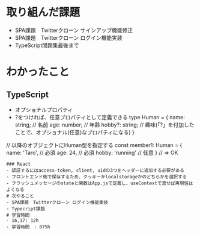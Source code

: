 # 取り組んだ課題
- SPA課題　Twitterクローン サインアップ機能修正
- SPA課題　Twitterクローン ログイン機能実装
- TypeScript問題集最後まで
# わかったこと
## TypeScript
- オプショナルプロパティ
- ?をつければ、任意プロパティとして定義できる
type Human = {
  name: string;    // 名前
  age: number;     // 年齢
  hobby?: string;  // 趣味(「?」を付加したことで、オプショナル(任意)なプロパティになる)
}

// 以降のオブジェクトにHuman型を指定する
const member1: Human = {
  name: 'Taro',     // 必須
  age: 24,          // 必須
  hobby: 'running'  // 任意
}
// => OK
```
### React
- 認証するにはaccess-token, client, uidの3つをヘッダーに追加する必要がある
- フロントエンド側で保存するため、クッキーかlocalstorageかのどちらかを選択する
- フラッシュメッセージのstateと関数はApp.jsで定義し、useContextで渡せば再現性はよくなる
# 次やること
- SPA課題　Twitterクローン ログイン機能実装
- Typecript課題
# 学習時間
- 16,17: 12h
- 学習時間　: 875h

